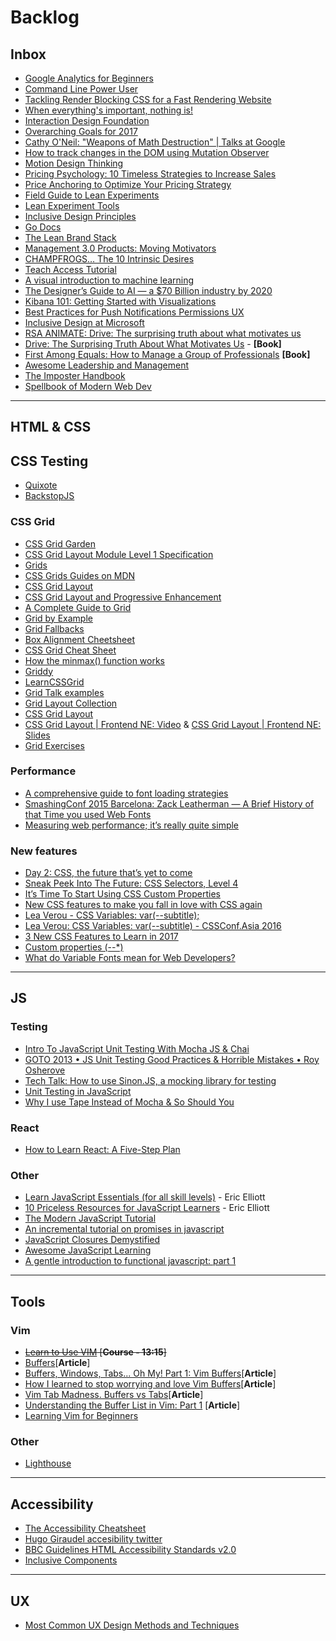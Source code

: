 # Backlog
## Inbox
- [Google Analytics for Beginners](https://analytics.google.com/analytics/academy/course/6)
- [Command Line Power User](https://courses.wesbos.com/account)
- [Tackling Render Blocking CSS for a Fast Rendering Website](https://www.sitepoint.com/critical-rendering-path-css-fast-loading-website/)
- [When everything's important, nothing is!](https://aerotwist.com/blog/when-everything-is-important-nothing-is/)
- [Interaction Design Foundation](https://www.interaction-design.org/courses)
- [Overarching Goals for 2017](https://github.com/IgnaciodeNuevo/personal-goals)
- [Cathy O'Neil: "Weapons of Math Destruction" | Talks at Google](https://www.youtube.com/watch?v=TQHs8SA1qpk)
- [How to track changes in the DOM using Mutation Observer](https://hashnode.com/post/how-to-track-changes-in-the-dom-using-mutation-observer-cj3gck03s0091jhk9yajr4v9t)
- [Motion Design Thinking](https://blog.prototypr.io/motion-design-thinking-d9c3b23df221?ref=heydesigner)
- [Pricing Psychology: 10 Timeless Strategies to Increase Sales](https://www.helpscout.net/blog/pricing-strategies/)
- [Price Anchoring to Optimize Your Pricing Strategy](http://www.priceintelligently.com/blog/bid/181199/price-anchoring-to-optimize-your-pricing-strategy)
- [Field Guide to Lean Experiments](http://www.movestheneedle.com/wp-content/uploads/2014/04/Mini_Guide_Experiment_Loop_MovesTheNeedle.pdf)
- [Lean Experiment Tools](http://www.movestheneedle.com/resources/)
- [Inclusive Design Principles](http://inclusivedesignprinciples.org/)
- [Go Docs](https://docs.gocd.org/current/introduction/concepts_in_go.html)
- [The Lean Brand Stack](http://media.leanbrandbook.com/or-the-lean-brand-stack.pdf)
- [Management 3.0 Products: Moving Motivators](https://management30.com/product/workouts/champfrogs-organizational-change-management/)
- [CHAMPFROGS… The 10 Intrinsic Desires](http://noop.nl/2013/02/champfrogs.html)
- [Teach Access Tutorial](https://teachaccess.github.io/tutorial/#/0)
- [A visual introduction to machine learning](http://www.r2d3.us/visual-intro-to-machine-learning-part-1/)
- [The Designer’s Guide to AI — a $70 Billion industry by 2020](http://heydesigner.com/blog/designers-guide-ai/)
- [Kibana 101: Getting Started with Visualizations](https://www.elastic.co/webinars/kibana-101-get-started-with-visualizations)
- [Best Practices for Push Notifications Permissions UX](https://docs.google.com/document/d/1WNPIS_2F0eyDm5SS2E6LZ_75tk6XtBSnR1xNjWJ_DPE/edit)
- [Inclusive Design at Microsoft](https://www.microsoft.com/en-us/design/inclusive)
- [RSA ANIMATE: Drive: The surprising truth about what motivates us](https://www.youtube.com/watch?v=u6XAPnuFjJc)
- [Drive: The Surprising Truth About What Motivates Us](https://www.amazon.com/Drive-Surprising-Truth-About-Motivates/dp/1594484805) - **[Book]**
- [First Among Equals: How to Manage a Group of Professionals](https://www.amazon.com/First-Among-Equals-Manage-Professionals-ebook/dp/B003P9XHLW/ref=sr_1_1?ie=UTF8&qid=1499204112&sr=8-1&keywords=first+among+equals) **[Book]**
- [Awesome Leadership and Management](https://github.com/LappleApple/awesome-leading-and-managing)
- [The Imposter Handbook](https://bigmachine.io/products/the-imposters-handbook/)
- [Spellbook of Modern Web Dev](https://github.com/dexteryy/spellbook-of-modern-webdev)

---

## HTML & CSS
## CSS Testing
- [Quixote](https://github.com/jamesshore/quixote)
- [BackstopJS](https://github.com/garris/BackstopJS)

### CSS Grid
- [CSS Grid Garden](http://cssgridgarden.com/)
- [CSS Grid Layout Module Level 1 Specification](https://www.w3.org/TR/css-grid-1/)
- [Grids](https://developer.mozilla.org/en-US/docs/Learn/CSS/CSS_layout/Grids)
- [CSS Grids Guides on MDN](https://www.rachelandrew.co.uk/archives/2017/03/07/css-grid-guides-on-mdn/)
- [CSS Grid Layout](https://developer.mozilla.org/en-US/docs/Web/CSS/CSS_Grid_Layout)
- [CSS Grid Layout and Progressive Enhancement](https://developer.mozilla.org/en-US/docs/Web/CSS/CSS_Grid_Layout/CSS_Grid_and_Progressive_Enhancement)
- [A Complete Guide to Grid](https://css-tricks.com/snippets/css/complete-guide-grid/)
- [Grid by Example](https://gridbyexample.com/)
- [Grid Fallbacks](https://rachelandrew.co.uk/css/cheatsheets/grid-fallbacks)
- [Box Alignment Cheetsheet](https://rachelandrew.co.uk/css/cheatsheets/box-alignment)
- [CSS Grid Cheat Sheet](https://alialaa.github.io/css-grid-cheat-sheet/)
- [How the minmax() function works](https://bitsofco.de/how-the-minmax-function-works/)
- [Griddy](http://griddy.io/)
- [LearnCSSGrid](http://learncssgrid.com/)
- [Grid Talk examples](https://codepen.io/collection/DEPOzv/)
- [Grid Layout Collection](https://codepen.io/collection/DgwjNL/)
- [CSS Grid Layout](https://codepen.io/collection/XRRJGq/)
- [CSS Grid Layout | Frontend NE: Video](https://www.youtube.com/watch?v=N5Lt1SLqBmQ) & [CSS Grid Layout | Frontend NE: Slides](https://www.slideshare.net/rachelandrew/css-grid-layout-for-frontend-ne)
- [Grid Exercises](http://labs.jensimmons.com/2017/exercises.html)

### Performance
- [A comprehensive guide to font loading strategies](https://www.zachleat.com/web/comprehensive-webfonts/)
- [SmashingConf 2015 Barcelona: Zack Leatherman — A Brief History of that Time you used Web Fonts](https://vimeo.com/145055818)
- [Measuring web performance; it’s really quite simple](https://hackernoon.com/measuring-web-performance-its-really-quite-simple-adeda8f7f39e)

### New features
- [Day 2: CSS, the future that’s yet to come](http://12devsofxmas.co.uk/2016/12/day-2-css-the-future-thats-yet-to-come/)
- [Sneak Peek Into The Future: CSS Selectors, Level 4](https://www.smashingmagazine.com/2013/01/sneak-peek-future-selectors-level-4/)
- [It’s Time To Start Using CSS Custom Properties](https://www.smashingmagazine.com/2017/04/start-using-css-custom-properties/)
- [New CSS features to make you fall in love with CSS again](https://toaster.co/articles/upcoming-css-features)
- [Lea Verou - CSS Variables: var(--subtitle);](https://www.youtube.com/watch?v=2an6-WVPuJU)
- [Lea Verou: CSS Variables: var(--subtitle) - CSSConf.Asia 2016](https://www.youtube.com/watch?v=kZOJCVvyF-4)
- [3 New CSS Features to Learn in 2017](https://bitsofco.de/3-new-css-features-to-learn-in-2017/)
- [Custom properties (--*)](https://developer.mozilla.org/en-US/docs/Web/CSS/--*)
- [What do Variable Fonts mean for Web Developers?](https://blog.prototypr.io/what-does-variable-fonts-mean-for-web-developers-2e2b96c66497)

---

## JS
### Testing
- [Intro To JavaScript Unit Testing With Mocha JS & Chai](https://www.youtube.com/watch?v=MLTRHc5dk6s)
- [GOTO 2013 • JS Unit Testing Good Practices & Horrible Mistakes • Roy Osherove](https://www.youtube.com/watch?v=iP0Vl-vU3XM)
- [Tech Talk: How to use Sinon.JS, a mocking library for testing](https://www.youtube.com/watch?v=SvudHPTEsIk)
- [Unit Testing in JavaScript](https://www.youtube.com/playlist?list=PLZEZPz6HkCZk30XEdl0eGNhwvoR-XoWHS)
- [Why I use Tape Instead of Mocha & So Should You](https://medium.com/javascript-scene/why-i-use-tape-instead-of-mocha-so-should-you-6aa105d8eaf4)

### React
- [How to Learn React: A Five-Step Plan](https://www.lullabot.com/articles/how-to-learn-react)

### Other
- [Learn JavaScript Essentials (for all skill levels)](https://medium.com/javascript-scene/learn-javascript-b631a4af11f2) - Eric Elliott
- [10 Priceless Resources for JavaScript Learners](https://medium.com/javascript-scene/10-priceless-resources-for-javascript-learners-bbf2f7d7f84e) - Eric Elliott
- [The Modern JavaScript Tutorial](http://javascript.info/)
- [An incremental tutorial on promises in javascript](http://www.sohamkamani.com/blog/2016/08/28/incremenal-tutorial-to-promises/)
- [JavaScript Closures Demystified](https://www.sitepoint.com/javascript-closures-demystified/)
- [Awesome JavaScript Learning](https://github.com/micromata/awesome-javascript-learning)
- [A gentle introduction to functional javascript: part 1](http://jrsinclair.com/articles/2016/gentle-introduction-to-functional-javascript-intro/)

---

## Tools
### Vim
- ~~[Learn to Use VIM](https://egghead.io/courses/learn-to-use-vim) [**Course - 13:15**]~~
- [Buffers](http://vim.wikia.com/wiki/Buffers)[**Article**]
- [Buffers, Windows, Tabs... Oh My! Part 1: Vim Buffers](https://dockyard.com/blog/2013/10/22/vim-buffers)[**Article**]
- [How I learned to stop worrying and love Vim Buffers](http://eseth.org/2007/vim-buffers.html)[**Article**]
- [Vim Tab Madness. Buffers vs Tabs](http://joshldavis.com/2014/04/05/vim-tab-madness-buffers-vs-tabs/)[**Article**]
- [Understanding the Buffer List in Vim: Part 1](https://hashrocket.com/blog/posts/understanding-the-buffer-list-in-vim-part-1) [**Article**]
- [Learning Vim for Beginners](https://www.labnol.org/internet/learning-vim-for-beginners/28820/)

### Other
-  [Lighthouse](https://developers.google.com/web/tools/lighthouse/)

---

## Accessibility
- [The Accessibility Cheatsheet](https://bitsofco.de/the-accessibility-cheatsheet/)
- [Hugo Giraudel accesibility twitter](https://twitter.com/HugoGiraudel/status/877078717071327240)
- [BBC Guidelines HTML Accessibility Standards v2.0](http://www.bbc.co.uk/guidelines/futuremedia/accessibility/html/)
- [Inclusive Components](https://inclusive-components.design/)

---

## UX
- [Most Common UX Design Methods and Techniques](https://uxplanet.org/most-common-ux-design-methods-and-techniques-c9a9fdc25a1e)
